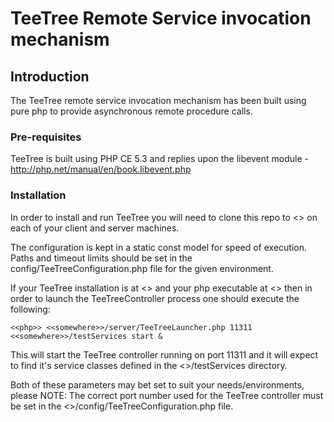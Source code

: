 # TeeTree Remote Service invocation mechanism

## Introduction

The TeeTree remote service invocation mechanism has been built using pure php to provide asynchronous remote procedure calls.

### Pre-requisites

TeeTree is built using PHP CE 5.3 and replies upon the libevent module - <http://php.net/manual/en/book.libevent.php>

### Installation

In order to install and run TeeTree you will need to clone this repo to <<somewhere>> on each of your client and server machines.

The configuration is kept in a static const model for speed of execution. Paths and timeout limits should be set in the config/TeeTreeConfiguration.php file for the given environment.

If your TeeTree installation is at <<somewhere>> and your php executable at <<php>> then in order to launch the TeeTreeController process one should execute the following:

    <<php>> <<somewhere>>/server/TeeTreeLauncher.php 11311 <<somewhere>>/testServices start &

This will start the TeeTree controller running on port 11311 and it will expect to find it's service classes defined in the <<somewhere>>/testServices directory.

Both of these parameters may bet set to suit your needs/environments, please NOTE: The correct port number used for the TeeTree controller must be set in the <<somewhere>>/config/TeeTreeConfiguration.php file.

